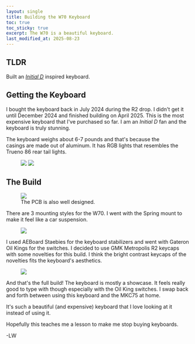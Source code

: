 ```yaml
---
layout: single
title: Building the W70 Keyboard 
toc: true
toc_sticky: true
excerpt: The W70 is a beautiful keyboard. 
last_modified_at: 2025-08-23
---
```


## TLDR
Built an [*Initial D*](https://en.wikipedia.org/wiki/Initial_D) inspired keyboard. 

## Getting the Keyboard 
I bought the keyboard back in July 2024 during the R2 drop. 
I didn't get it until December 2024 and finished building on 
April 2025. This is the most expensive keyboard that I've 
purchased so far. I am an *Initial D* fan and the keyboard is truly stunning. 

The keyboard weighs about 6-7 pounds and that's because the  
casings are made out of aluminum. It has RGB lights that resembles the
Trueno 86 rear tail lights.  

<figure class="half">
    <a href="https://u.cubeupload.com/lilwon/W7002.jpg">
    <img src="https://u.cubeupload.com/lilwon/W7002.jpg"></a>
    <a href="https://u.cubeupload.com/lilwon/W7003.jpg">
    <img src="https://u.cubeupload.com/lilwon/W7003.jpg"></a>
</figure>

## The Build

<figure> 
    <img src="https://u.cubeupload.com/lilwon/W7001.jpg">
    <figcaption class="align-center">The PCB is also well designed.</figcaption>
</figure>

There are 3 mounting styles for the W70. I went with the Spring mount 
to make it feel like a car suspension. 

<figure> 
    <img src="https://u.cubeupload.com/lilwon/W7004.jpg">
</figure>

I used AEBoard Staebies for the keyboard stabilizers and went with 
Gateron Oil Kings for the switches. 
I decided to use GMK Metropolis R2 keycaps with some novelties 
for this build. I think the bright contrast keycaps of the novelties 
fits the keyboard's aesthetics. 

<figure> 
    <img src="https://u.cubeupload.com/lilwon/W7005.jpg">
</figure>

And that's the full build! The keyboard is mostly a showcase. 
It feels really good to type with though especially with the Oil King
switches. I swap back and forth between using this keyboard and 
the MKC75 at home.

It's such a beautiful (and expensive) keyboard that I love looking
at it instead of using it. 

Hopefully this teaches me a lesson to make me stop buying keyboards. 

-LW 